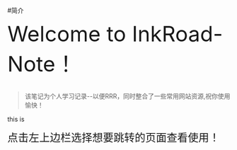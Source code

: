 #简介

<font size=8>Welcome to InkRoad-Note！</font>
<br></br>
> 该笔记为个人学习记录--以便RRR，同时整合了一些常用网站资源,祝你使用愉快！


this is

<font size=5>点击左上边栏选择想要跳转的页面查看使用！</font>